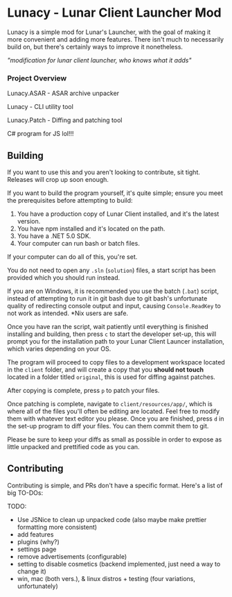# Lunacy - Lunar Client Launcher Mod
Lunacy is a simple mod for Lunar's Launcher, with the goal of making it more convenient and adding more features.
There isn't much to necessarily build on, but there's certainly ways to improve it nonetheless.

*"modification for lunar client launcher, who knows what it adds"*

### Project Overview
Lunacy.ASAR - ASAR archive unpacker

Lunacy - CLI utility tool

Lunacy.Patch - Diffing and patching tool


C# program for JS lol!!!

## Building
If you want to use this and you aren't looking to contribute, sit tight. Releases will crop up soon enough.

If you want to build the program yourself, it's quite simple; ensure you meet the prerequisites before attempting to build:
1. You have a production copy of Lunar Client installed, and it's the latest version.
2. You have npm installed and it's located on the path.
3. You have a .NET 5.0 SDK.
4. Your computer can run bash or batch files.

If your computer can do all of this, you're set.

You do not need to open any `.sln` (`solution`) files, a start script has been provided which you should run instead.

If you are on Windows, it is recommended you use the batch (`.bat`) script, instead of attempting to run it in git bash due to git bash's unfortunate quality of redirecting console output and input, causing `Console.ReadKey` to not work as intended.
\*Nix users are safe.

Once you have ran the script, wait patiently until everything is finished installing and building, then press `c` to start the developer set-up, this will prompt you for the installation path to your Lunar Client Launcer installation, which varies depending on your OS.

The program will proceed to copy files to a development workspace located in the `client` folder, and will create a copy that you **should not touch** located in a folder titled `original`, this is used for diffing against patches.

After copying is complete, press `p` to patch your files.

Once patching is complete, navigate to `client/resources/app/`, which is where all of the files you'll often be editing are located. Feel free to modify them with whatever text editor you please. Once you are finished, press `d` in the set-up program to diff your files. You can them commit them to git.

Please be sure to keep your diffs as small as possible in order to expose as little unpacked and prettified code as you can.

## Contributing
Contributing is simple, and PRs don't have a specific format.
Here's a list of big TO-DOs:

TODO: 
* Use JSNice to clean up unpacked code (also maybe make prettier formatting more consistent)
* add features
* plugins (why?)
* settings page
* remove advertisements (configurable)
* setting to disable cosmetics (backend implemented, just need a way to change it)
* win, mac (both vers.), & linux distros + testing (four variations, unfortunately)
